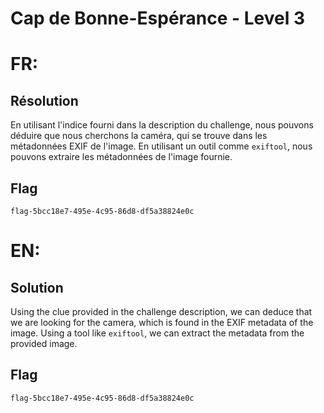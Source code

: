 # Cap de Bonne-Espérance - Level 3

# FR:

## Résolution

En utilisant l'indice fourni dans la description du challenge, nous pouvons déduire que nous cherchons la caméra, qui se trouve dans les métadonnées EXIF de l'image. En utilisant un outil comme `exiftool`, nous pouvons extraire les métadonnées de l'image fournie.

## Flag
`flag-5bcc18e7-495e-4c95-86d8-df5a38824e0c`

# EN:

## Solution

Using the clue provided in the challenge description, we can deduce that we are looking for the camera, which is found in the EXIF metadata of the image. Using a tool like `exiftool`, we can extract the metadata from the provided image.

## Flag
`flag-5bcc18e7-495e-4c95-86d8-df5a38824e0c`